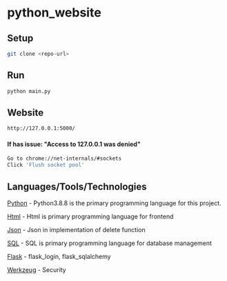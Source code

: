# python_website

## Setup

```bash
git clone <repo-url>
```

## Run 

```bash
python main.py
```

## Website

```bash
http://127.0.0.1:5000/
```

#### If has issue: "Access to 127.0.0.1 was denied"

```bash
Go to chrome://net-internals/#sockets 
Click 'Flush socket pool'
```

## Languages/Tools/Technologies 
  
  [Python](https://www.python.org/) - Python3.8.8 is the primary programming language for this project.
  
  [Html](https://html.com/) - Html is primary programming language for frontend 
  
  [Json](https://www.json.org) - Json in implementation of delete function
  
  [SQL](https://www.mysql.com/) - SQL is primary programming language for database management
  
  [Flask](https://flask.palletsprojects.com/en/2.2.x/) - flask_login, flask_sqlalchemy
  
  [Werkzeug](https://werkzeug.palletsprojects.com/en/2.2.x/) - Security
  



  
  
